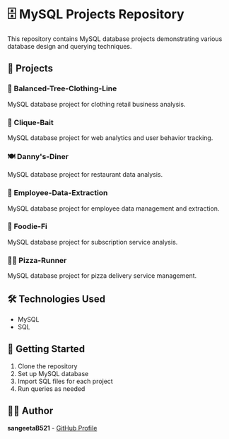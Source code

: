 # 🗄️ MySQL Projects Repository

This repository contains MySQL database projects demonstrating various database design and querying techniques.

## 📁 Projects

### 👕 Balanced-Tree-Clothing-Line
MySQL database project for clothing retail business analysis.

### 🎣 Clique-Bait
MySQL database project for web analytics and user behavior tracking.

### 🍽️ Danny's-Diner
MySQL database project for restaurant data analysis.

### 👥 Employee-Data-Extraction
MySQL database project for employee data management and extraction.

### 🍕 Foodie-Fi
MySQL database project for subscription service analysis.

### 🏃‍♂️ Pizza-Runner
MySQL database project for pizza delivery service management.

## 🛠️ Technologies Used
- MySQL
- SQL

## 🚀 Getting Started

1. Clone the repository
2. Set up MySQL database
3. Import SQL files for each project
4. Run queries as needed

## 👨‍💻 Author
**sangeetaB521** - [GitHub Profile](https://github.com/sangeetaB521)
